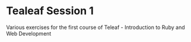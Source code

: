 Tealeaf Session 1
==================

Various exercises for the first course of Teleaf - Introduction to Ruby and Web Development